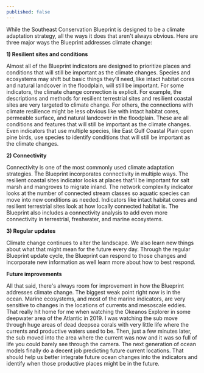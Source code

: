 ```yaml
---
published: false
---
```

While the Southeast Conservation Blueprint is designed to be a climate adaptation strategy, all the ways it does that aren't always obvious. Here are three major ways the Blueprint addresses climate change:

**1) Resilient sites and conditions**  

Almost all of the Blueprint indicators are designed to prioritize places and conditions that will still be important as the climate changes. Species and ecosystems may shift but basic things they'll need, like intact habitat cores and natural landcover in the floodplain, will still be important.  For some indicators, the climate change connection is explicit. For example, the descriptions and methods for resilient terrestrial sites and resilient coastal sites are very targeted to climate change. For others, the connections with climate resilience might be less obvious like with intact habitat cores, permeable surface, and natural landcover in the floodplain. These are all conditions and features that will still be important as the climate changes. Even indicators that use multiple species, like East Gulf Coastal Plain open pine birds, use species to identify conditions that will still be important as the climate changes.

**2) Connectivity**  

Connectivity is one of the most commonly used climate adaptation strategies. The Blueprint incorporates connectivity in multiple ways. The resilient coastal sites indicator looks at places that'll be important for salt marsh and mangroves to migrate inland. The network complexity indicator looks at the number of connected stream classes so aquatic species can move into new conditions as needed. Indicators like intact habitat cores and resilient terrestrial sites look at how locally connected habitat is. The Blueprint also includes a connectivity analysis to add even more connectivity in terrestrial, freshwater, and marine ecosystems.

**3) Regular updates**  

Climate change continues to alter the landscape. We also learn new things about what that might mean for the future every day. Through the regular Blueprint update cycle, the Blueprint can respond to those changes and incorporate new information as well learn more about how to best respond. 

**Future improvements**

All that said, there's always room for improvement in how the Blueprint addresses climate change. The biggest weak point right now is in the ocean. Marine ecosystems, and most of the marine indicators, are very sensitive to changes in the locations of currents and mesoscale eddies. That really hit home for me when watching the Okeanos Explorer in some deepwater area of the Atlantic in 2019. I was watching the sub move through huge areas of dead deepsea corals with very little life where the currents and productive waters used to be. Then, just a few minutes later, the sub moved into the area where the current was now and it was so full of life you could barely see through the camera. The next generation of ocean models finally do a decent job predicting future current locations. That should help us better integrate future ocean changes into the indicators and identify when those productive places might be in the future.